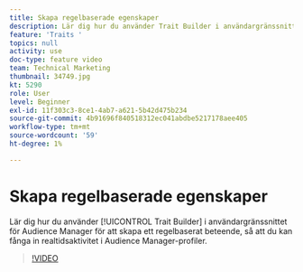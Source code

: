 ```yaml
---
title: Skapa regelbaserade egenskaper
description: Lär dig hur du använder Trait Builder i användargränssnittet för Audience Manager för att skapa ett regelbaserat beteende som gör att du kan fånga in realtidsaktivitet i Audience Manager-profiler.
feature: 'Traits '
topics: null
activity: use
doc-type: feature video
team: Technical Marketing
thumbnail: 34749.jpg
kt: 5290
role: User
level: Beginner
exl-id: 11f303c3-8ce1-4ab7-a621-5b42d475b234
source-git-commit: 4b91696f840518312ec041abdbe5217178aee405
workflow-type: tm+mt
source-wordcount: '59'
ht-degree: 1%

---
```


# Skapa regelbaserade egenskaper

Lär dig hur du använder [!UICONTROL Trait Builder] i användargränssnittet för Audience Manager för att skapa ett regelbaserat beteende, så att du kan fånga in realtidsaktivitet i Audience Manager-profiler.

>[!VIDEO](https://video.tv.adobe.com/v/34749/?quality=12&learn=on)
